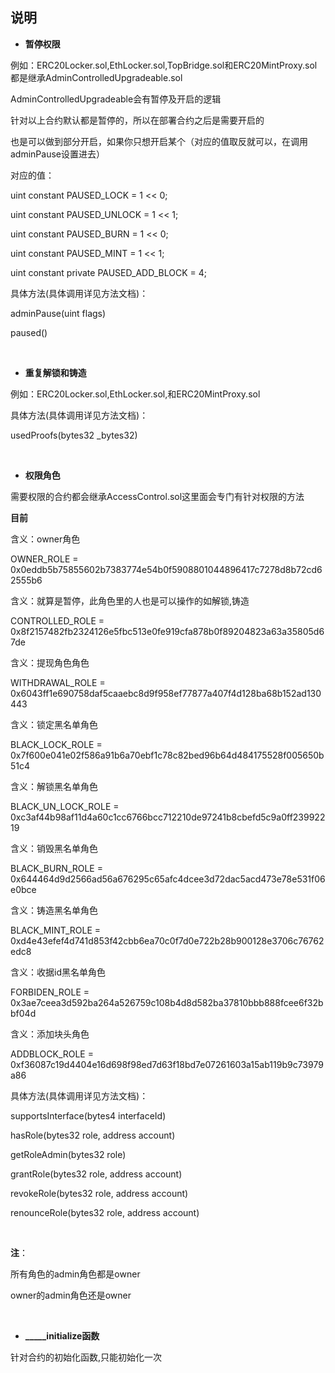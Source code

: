 ## **说明**

- **暂停权限**

例如：ERC20Locker.sol,EthLocker.sol,TopBridge.sol和ERC20MintProxy.sol都是继承AdminControlledUpgradeable.sol

AdminControlledUpgradeable会有暂停及开启的逻辑

针对以上合约默认都是暂停的，所以在部署合约之后是需要开启的
 
也是可以做到部分开启，如果你只想开启某个（对应的值取反就可以，在调用adminPause设置进去） 

对应的值：

uint constant PAUSED_LOCK = 1 << 0;

uint constant PAUSED_UNLOCK = 1 << 1;

uint constant PAUSED_BURN = 1 << 0;

uint constant PAUSED_MINT = 1 << 1;

uint constant private PAUSED_ADD_BLOCK = 4;

具体方法(具体调用详见方法文档)：

adminPause(uint flags)

paused()

<br>
  
- **重复解锁和铸造**

例如：ERC20Locker.sol,EthLocker.sol,和ERC20MintProxy.sol

具体方法(具体调用详见方法文档)：

usedProofs(bytes32 _bytes32)

<br>

- **权限角色**

需要权限的合约都会继承AccessControl.sol这里面会专门有针对权限的方法

**目前**

含义：owner角色

OWNER_ROLE = 0x0eddb5b75855602b7383774e54b0f5908801044896417c7278d8b72cd62555b6 

含义：就算是暂停，此角色里的人也是可以操作的如解锁,铸造

CONTROLLED_ROLE = 0x8f2157482fb2324126e5fbc513e0fe919cfa878b0f89204823a63a35805d67de  

含义：提现角色角色

WITHDRAWAL_ROLE = 0x6043ff1e690758daf5caaebc8d9f958ef77877a407f4d128ba68b152ad130443

含义：锁定黑名单角色

BLACK_LOCK_ROLE = 0x7f600e041e02f586a91b6a70ebf1c78c82bed96b64d484175528f005650b51c4

含义：解锁黑名单角色

BLACK_UN_LOCK_ROLE = 0xc3af44b98af11d4a60c1cc6766bcc712210de97241b8cbefd5c9a0ff23992219

含义：销毁黑名单角色

BLACK_BURN_ROLE = 0x644464d9d2566ad56a676295c65afc4dcee3d72dac5acd473e78e531f06e0bce

含义：铸造黑名单角色

BLACK_MINT_ROLE = 0xd4e43efef4d741d853f42cbb6ea70c0f7d0e722b28b900128e3706c76762edc8

含义：收据id黑名单角色

FORBIDEN_ROLE = 0x3ae7ceea3d592ba264a526759c108b4d8d582ba37810bbb888fcee6f32bbf04d

含义：添加块头角色

ADDBLOCK_ROLE = 0xf36087c19d4404e16d698f98ed7d63f18bd7e07261603a15ab119b9c73979a86

具体方法(具体调用详见方法文档)：

supportsInterface(bytes4 interfaceId)

hasRole(bytes32 role, address account)

getRoleAdmin(bytes32 role)

grantRole(bytes32 role, address account)

revokeRole(bytes32 role, address account)

renounceRole(bytes32 role, address account)

<br>

**注**：

所有角色的admin角色都是owner

owner的admin角色还是owner

<br>

- **_____initialize函数**

针对合约的初始化函数,只能初始化一次

